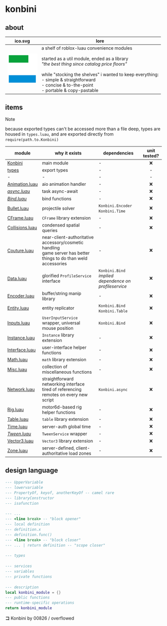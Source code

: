 # konbini

## about

|ico.svg|lore|
|-|-|
|<img src="./konbini-ico.svg" width="96"/>|a shelf of roblox-luau convenience modules<br><br>started as a util module, ended as a library<br>*"the best thing since catalog price floors"*<br><br>while "stocking the shelves" i wanted to keep everything:<br>- simple & straightforward<br>- concise & to-the-point<br>- portable & copy-pastable|

## items

> [!NOTE]
> because exported types can't be accessed more than a file deep, types are housed in `types.luau`, and are exported directly from `require(path.to.Konbini)`

|module|why it exists|dependencies|unit tested?|
|-|-|-|:-:|
|[Konbini](./Konbini/init.luau)|main module|-|❌|
|[types](./Konbini/types.luau)|export types|-|-|
|-|-|-|-|
|[Animation.luau](./Konbini/Animation/init.luau)|aio animation handler|-|❌|
|*[async.luau](./Konbini/async/init.luau)*|task async-await|-|❌|
|*[Bind.luau](./Konbini/Bind/init.luau)*|bind functions|-|❌|
|[Bullet.luau](./Konbini/Bullet/init.luau)|projectile solver|`Konbini.Encoder`<br>`Konbini.Time`|❌|
|[CFrame.luau](./Konbini/CFrame/init.luau)|`CFrame` library extension|-|❌|
|[Collisions.luau](./Konbini/Collisions/init.luau)|condensed spatial queries|-|❌|
|[Couture.luau](./Konbini/Couture/init.luau)|near-client-authoritative accessory/cosmetic handling<br>game server has better things to do than weld accessories|-|❌|
|[Data.luau](./Konbini/Data/init.luau)|glorified `ProfileService` interface|`Konbini.Bind`<br>*implied dependence on profileservice*|❌|
|[Encoder.luau](./Konbini/Encoder/init.luau)|buffer/string manip library|-|❌|
|[Entity.luau](./Konbini/Entity/init.luau)|entity replicator|`Konbini.Bind`<br>`Konbini.Table`|❌|
|[Inputs.luau](./Konbini/Inputs/init.luau)|`UserInputService` wrapper, universal mouse position|`Konbini.Bind`|❌|
|[Instance.luau](./Konbini/Instance/init.luau)|`Instance` library extension|-|❌|
|[Interface.luau](./Konbini/Interface/init.luau)|user-interface helper functions|-|❌|
|[Math.luau](./Konbini/Math/init.luau)|`math` library extension|-|❌|
|[Misc.luau](./Konbini/Misc/init.luau)|collection of miscellaneous functions|-|❌|
|[Network.luau](./Konbini/Network/init.luau)|straightforward networking interface<br>tired of referencing remotes on every new script|`Konbini.async`|❌|
|[Rig.luau](./Konbini/Rig/init.luau)|motor6d-based rig helper functions|-|❌|
|[Table.luau](./Konbini/Table/init.luau)|`table` library extension|-|❌|
|[Time.luau](./Konbini/Tween/init.luau)|server-auth global time|-|❌|
|*[Tween.luau](./Konbini/Tween/init.luau)*|`TweenService` wrapper|-|❌|
|[Vector3.luau](./Konbini/Vector3/init.luau)|`Vector3` library extension|-|❌|
|[Zone.luau](./Konbini/Zone/init.luau)|server-defined, client-authoritative load zones|-|❌|

## design language

```lua
--- UpperVariable
--- lowervariable
--- PropertyOf, keyof, anotherKeyOf -- camel rare
--- libraryConstructor
--- isafunction

--- ...
--- <line break> -- "block opener"
--- local definition
--- definition.x
--- definition.func()
--- <line break> -- "block closer"
--- ... | return definition -- "scope closer"

--- types

--- services
--- variables
--- private functions

--- description
local konbini_module = {}
--- public functions
--- runtime-specific operations
return konbini_module
```

**コ** Konbini by 00826 / overflowed